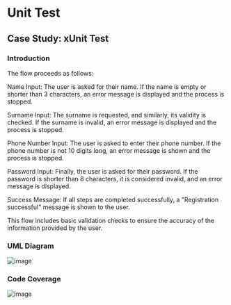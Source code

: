 # Unit Test

## Case Study: xUnit Test

### Introduction

The flow proceeds as follows:

Name Input: The user is asked for their name. If the name is empty or shorter than 3 characters, an error message is displayed and the process is stopped.

Surname Input: The surname is requested, and similarly, its validity is checked. If the surname is invalid, an error message is displayed and the process is stopped.

Phone Number Input: The user is asked to enter their phone number. If the phone number is not 10 digits long, an error message is shown and the process is stopped.

Password Input: Finally, the user is asked for their password. If the password is shorter than 8 characters, it is considered invalid, and an error message is displayed.

Success Message: If all steps are completed successfully, a "Registration successful" message is shown to the user.

This flow includes basic validation checks to ensure the accuracy of the information provided by the user.

### UML Diagram

![image](https://github.com/user-attachments/assets/0c120f4f-1fb4-4ce1-9571-55d3dbca849a)

### Code Coverage

![image](https://github.com/user-attachments/assets/fe6479c9-1519-4689-bdc1-336dda326a08)

